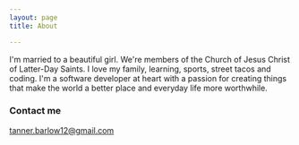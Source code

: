 ```yaml
---
layout: page
title: About

---
```


I'm married to a beautiful girl. We're members of the Church of Jesus Christ of Latter-Day Saints. I love my family, learning, sports, street tacos and coding. I'm a software developer at heart with a passion for creating things that make the world a better place and everyday life more worthwhile.

### Contact me

[tanner.barlow12@gmail.com](mailto:email@domain.com)
